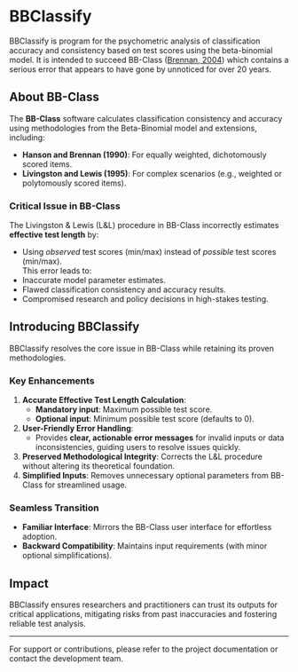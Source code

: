 # BBClassify

BBClassify is program for the psychometric analysis of classification accuracy and consistency based on test scores using the beta-binomial model. It is intended to succeed BB-Class ([Brennan, 2004](https://brennancrickgenova.org/classification-decision-consistency-programs/)) which contains a serious error that appears to have gone by unnoticed for over 20 years.

## About BB-Class

The **BB-Class** software calculates classification consistency and accuracy using methodologies from the Beta-Binomial model and extensions, including:
- **Hanson and Brennan (1990)**: For equally weighted, dichotomously scored items.
- **Livingston and Lewis (1995)**: For complex scenarios (e.g., weighted or polytomously scored items).

### Critical Issue in BB-Class
The Livingston & Lewis (L&L) procedure in BB-Class incorrectly estimates **effective test length** by:
- Using *observed* test scores (min/max) instead of *possible* test scores (min/max).  
This error leads to:
- Inaccurate model parameter estimates.
- Flawed classification consistency and accuracy results.
- Compromised research and policy decisions in high-stakes testing.

## Introducing BBClassify

BBClassify resolves the core issue in BB-Class while retaining its proven methodologies.

### Key Enhancements
1. **Accurate Effective Test Length Calculation**:  
   - **Mandatory input**: Maximum possible test score.  
   - **Optional input**: Minimum possible test score (defaults to 0).  
2. **User-Friendly Error Handling**:  
   - Provides **clear, actionable error messages** for invalid inputs or data inconsistencies, guiding users to resolve issues quickly.  
3. **Preserved Methodological Integrity**: Corrects the L&L procedure without altering its theoretical foundation.  
4. **Simplified Inputs**: Removes unnecessary optional parameters from BB-Class for streamlined usage.

### Seamless Transition
- **Familiar Interface**: Mirrors the BB-Class user interface for effortless adoption.  
- **Backward Compatibility**: Maintains input requirements (with minor optional simplifications).  

## Impact
BBClassify ensures researchers and practitioners can trust its outputs for critical applications, mitigating risks from past inaccuracies and fostering reliable test analysis.

---

For support or contributions, please refer to the project documentation or contact the development team.

